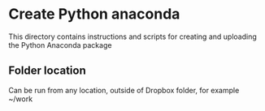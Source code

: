 # Create Python anaconda
This directory contains instructions and scripts for creating and uploading the Python Anaconda package

## Folder location

Can be run from any location, outside of Dropbox folder, for example ~/work

